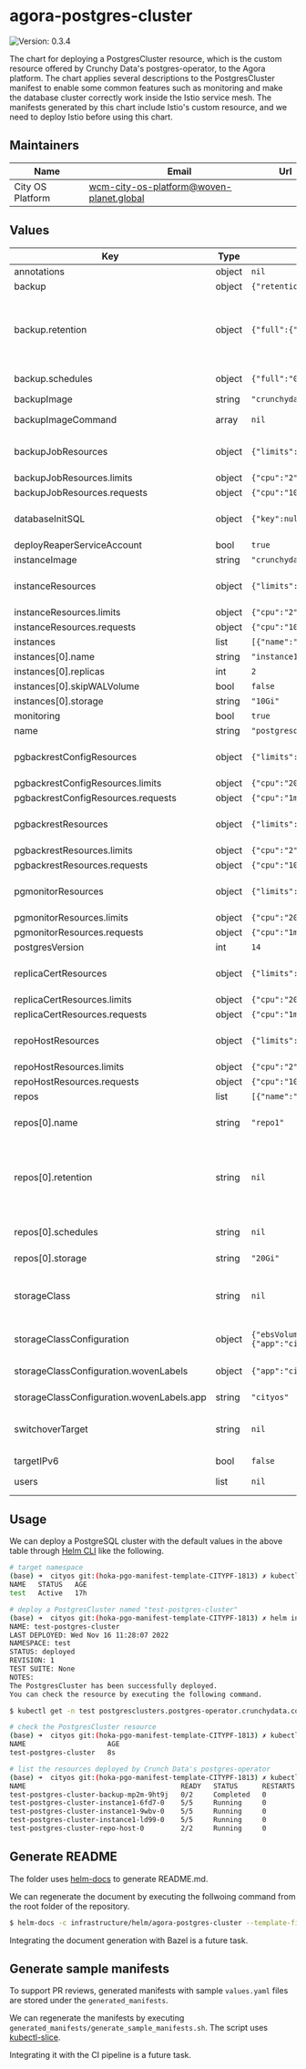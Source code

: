 # agora-postgres-cluster

![Version: 0.3.4](https://img.shields.io/badge/Version-0.3.4-informational?style=flat-square)

The chart for deploying a PostgresCluster resource, which is the custom resource offered by Crunchy Data's postgres-operator, to the Agora platform. The chart applies several descriptions to the PostgresCluster manifest to enable some common features such as monitoring and make the database cluster correctly work inside the Istio service mesh. The manifests generated by this chart include Istio's custom resource, and we need to deploy Istio before using this chart.

## Maintainers

| Name | Email | Url |
| ---- | ------ | --- |
| City OS Platform | <wcm-city-os-platform@woven-planet.global> |  |

## Values

| Key | Type | Default | Description |
|-----|------|---------|-------------|
| annotations | object | `nil` | Annotations for the PostgresCluster resource |
| backup | object | `{"retention":{"full":{"length":3,"type":"time"}},"schedules":{"full":"0 2 * * *","incremental":"0 * * * *"}}` | Backup configuration. |
| backup.retention | object | `{"full":{"length":3,"type":"time"}}` | Backup retention configuration The value should be an object including keys of one or more in "full", "differential", or "incremental".  The value is an object including "length", which is a number of days or the count of backups, and "type", which is "time" or "count". The values wiil be converted to ".spec.backup.pgbackrest.global" attributes for PostgresCluster. See https://access.crunchydata.com/documentation/postgres-operator/v5/tutorial/backup-management/#managing-backup-retention |
| backup.schedules | object | `{"full":"0 2 * * *","incremental":"0 * * * *"}` | Schedule backup configurations See https://access.crunchydata.com/documentation/postgres-operator/v5/tutorial/backup-management/#managing-scheduled-backups |
| backupImage | string | `"crunchydata.artifactory-ha.tri-ad.tech/crunchydata/crunchy-pgbackrest:ubi8-2.41-4"` |  |
| backupImageCommand | array | `nil` | Specify the entrypoint for the pgBackrest image for the backup K8S job. The value is available only when specifying the patched pgBackrest image in ".backupImage", otherwise the deployment will be failed. |
| backupJobResources | object | `{"limits":{"cpu":"2","memory":"2Gi"},"requests":{"cpu":"100m","memory":"64Mi"}}` | Backup job containers' resource configurations See: https://access.crunchydata.com/documentation/postgres-operator/v5/references/crd/#postgresclusterspecbackupspgbackrestjobsresources |
| backupJobResources.limits | object | `{"cpu":"2","memory":"2Gi"}` | Maximum CPU and memory for a pod |
| backupJobResources.requests | object | `{"cpu":"100m","memory":"64Mi"}` | Minimum required CPU and memory for a pod |
| databaseInitSQL | object | `{"key":null,"name":null}` | The ConfigMap containing custom SQL that will be executed when the database is deployed. See https://access.crunchydata.com/documentation/postgres-operator/latest/references/crd/#postgresclusterspecdatabaseinitsql |
| deployReaperServiceAccount | bool | `true` | Whether to deploy service accounts for the pod termination sidecar for K8S jobs |
| instanceImage | string | `"crunchydata.artifactory-ha.tri-ad.tech/crunchydata/crunchy-postgres:ubi8-14.7-0"` | Container image for database instance |
| instanceResources | object | `{"limits":{"cpu":"2","memory":"2Gi"},"requests":{"cpu":"100m","memory":"64Mi"}}` | Database instance containers' resource configurations See: https://access.crunchydata.com/documentation/postgres-operator/v5/references/crd/#postgresclusterspecinstancesindexresources |
| instanceResources.limits | object | `{"cpu":"2","memory":"2Gi"}` | Maximum CPU and memory for a pod |
| instanceResources.requests | object | `{"cpu":"100m","memory":"64Mi"}` | Minimum required CPU and memory for a pod |
| instances | list | `[{"name":"instance1","replicas":2,"skipWALVolume":false,"storage":"10Gi","storageClass":null,"walStorageClass":null}]` | Value corresponding to [PostgresCluster.spec.instances](https://access.crunchydata.com/documentation/postgres-operator/v5/references/crd/#postgresclusterspecinstancesindex) |
| instances[0].name | string | `"instance1"` | Name of the instance |
| instances[0].replicas | int | `2` | Number of the database instances |
| instances[0].skipWALVolume | bool | `false` | Whether attaching a PV for WAL logs or not |
| instances[0].storage | string | `"10Gi"` | Storage size for the data volume |
| monitoring | bool | `true` | Whether to enable the Prometheus monitoring integrated with Agora or not |
| name | string | `"postgresql"` | Name of the PostgresCluster resource |
| pgbackrestConfigResources | object | `{"limits":{"cpu":"200m","memory":"128Mi"},"requests":{"cpu":"1m","memory":"8Mi"}}` | Resource configurations for the sidecar container for pgBackrest configuration See: https://access.crunchydata.com/documentation/postgres-operator/v5/references/crd/#postgresclusterspecbackupspgbackrestsidecarspgbackrestconfigresources |
| pgbackrestConfigResources.limits | object | `{"cpu":"200m","memory":"128Mi"}` | Maximum CPU and memory for a pod |
| pgbackrestConfigResources.requests | object | `{"cpu":"1m","memory":"8Mi"}` | Minimum required CPU and memory for a pod |
| pgbackrestResources | object | `{"limits":{"cpu":"2","memory":"2Gi"},"requests":{"cpu":"100m","memory":"64Mi"}}` | pgBackrest sidecar containers' resource configurations See: https://access.crunchydata.com/documentation/postgres-operator/v5/references/crd/#postgresclusterspecbackupspgbackrestsidecarspgbackrestresources |
| pgbackrestResources.limits | object | `{"cpu":"2","memory":"2Gi"}` | Maximum CPU and memory for a pod |
| pgbackrestResources.requests | object | `{"cpu":"100m","memory":"64Mi"}` | Minimum required CPU and memory for a pod |
| pgmonitorResources | object | `{"limits":{"cpu":"200m","memory":"128Mi"},"requests":{"cpu":"1m","memory":"8Mi"}}` | pgMonitor containers' resource configuration See: https://access.crunchydata.com/documentation/postgres-operator/v5/references/crd/#postgresclusterspecmonitoringpgmonitorexporterresources |
| pgmonitorResources.limits | object | `{"cpu":"200m","memory":"128Mi"}` | Maximum CPU and memory for a pod |
| pgmonitorResources.requests | object | `{"cpu":"1m","memory":"8Mi"}` | Minimum required CPU and memory for a pod |
| postgresVersion | int | `14` | Deployed PostgreSQL version. The available versions are listed [here](https://access.crunchydata.com/documentation/postgres-operator/v5/references/components/#components-compatibility). |
| replicaCertResources | object | `{"limits":{"cpu":"200m","memory":"128Mi"},"requests":{"cpu":"1m","memory":"8Mi"}}` | Replica sidecar containers' resource configuration See: https://access.crunchydata.com/documentation/postgres-operator/v5/references/crd/#postgresclusterspecinstancesindexsidecarsreplicacertcopyresources |
| replicaCertResources.limits | object | `{"cpu":"200m","memory":"128Mi"}` | Maximum CPU and memory for a pod |
| replicaCertResources.requests | object | `{"cpu":"1m","memory":"8Mi"}` | Minimum required CPU and memory for a pod |
| repoHostResources | object | `{"limits":{"cpu":"2","memory":"2Gi"},"requests":{"cpu":"100m","memory":"64Mi"}}` | Repo host containers' resource configurations See: https://access.crunchydata.com/documentation/postgres-operator/v5/references/crd/#postgresclusterspecbackupspgbackrestrepohostresources |
| repoHostResources.limits | object | `{"cpu":"2","memory":"2Gi"}` | Maximum CPU and memory for a pod |
| repoHostResources.requests | object | `{"cpu":"100m","memory":"64Mi"}` | Minimum required CPU and memory for a pod |
| repos | list | `[{"name":"repo1","retention":null,"schedules":null,"storage":"20Gi","storageClass":null}]` | Value corresponding to [PostgresCluster.spec.backups.pgbackrest.repos](https://access.crunchydata.com/documentation/postgres-operator/v5/references/crd/#postgresclusterspecbackupspgbackrestreposindex) |
| repos[0].name | string | `"repo1"` | Name of the repo The name must be repo[1-4]. See: https://github.com/CrunchyData/postgres-operator/blob/master/pkg/apis/postgres-operator.crunchydata.com/v1beta1/pgbackrest_types.go#L314-L317 |
| repos[0].retention | string | `nil` | Backup retention configuration When it's omitted, ".backupConfs.retention" is used. The value should be an object including keys of one or more in "full", "differential", or "incremental".  The value is an object including "length", which is a number of days or the count of backups, and "type", which is "time" or "count". The values wiil be converted to ".spec.backup.pgbackrest.global" attributes for PostgresCluster. See https://access.crunchydata.com/documentation/postgres-operator/v5/tutorial/backup-management/#managing-backup-retention |
| repos[0].schedules | string | `nil` | Schedule backup configurations When it's omitted, ".backupConfs.schedules" is used. See https://access.crunchydata.com/documentation/postgres-operator/v5/tutorial/backup-management/#managing-scheduled-backups |
| repos[0].storage | string | `"20Gi"` | Storage size for the data volume |
| storageClass | string | `nil` | Storage class for persistent volumes. It's used for PostgresCluster's ".spec.instances[].dataVolumeClaimSpec.storageClassName", And it's also used for ".spec.instances[].walVolumeClaimSpec.storageClassName" and ".spec.backups.pgbackrest.repos[].volume.volumeClaimSpec.storageClassName" when "walStorageClass" and "backupStorageClass" aren't specified respectively. |
| storageClassConfiguration | object | `{"ebsVolumeType":"gp3","provisioner":"ebs.csi.aws.com","volumeBindingMode":"WaitForFirstConsumer","wovenLabels":{"app":"cityos","deployment":"other","env":"dev","orgCode":"AC810"}}` | Storage class configuration A storage class is created unless an existing storage class is explictly specified. |
| storageClassConfiguration.wovenLabels | object | `{"app":"cityos","deployment":"other","env":"dev","orgCode":"AC810"}` | Woven tags and labels for resource management. For now, the chart uses labels for the Agora team. See: https://security.woven-planet.tech/information-security-policy/asset-tagging-standard/#default-labelstags |
| storageClassConfiguration.wovenLabels.app | string | `"cityos"` | Application name |
| switchoverTarget | string | `nil` | Switchover target pod name. The value is passed to PostgresCluster.spec.patroni.switchover.targetInstance. See: https://access.crunchydata.com/documentation/postgres-operator/latest/references/crd/#postgresclusterspecpatroniswitchover |
| targetIPv6 | bool | `false` | Whether deploying to an IPv6 environments or not |
| users | list | `nil` | Users configuration See: https://access.crunchydata.com/documentation/postgres-operator/v5/references/crd/#postgresclusterspecusersindex |

## Usage

We can deploy a PostgreSQL cluster with the default values in the above table through [Helm CLI](https://helm.sh/docs/intro/install/) like the following.

```bash
# target namespace
(base) ➜  cityos git:(hoka-pgo-manifest-template-CITYPF-1813) ✗ kubectl get ns test
NAME   STATUS   AGE
test   Active   17h

# deploy a PostgresCluster named "test-postgres-cluster"
(base) ➜  cityos git:(hoka-pgo-manifest-template-CITYPF-1813) ✗ helm install -n test test-postgres-cluster infrastructure/helm/agora-postgres-cluster --set namespace=test --set name=test-postgres-cluster
NAME: test-postgres-cluster
LAST DEPLOYED: Wed Nov 16 11:28:07 2022
NAMESPACE: test
STATUS: deployed
REVISION: 1
TEST SUITE: None
NOTES:
The PostgresCluster has been successfully deployed.
You can check the resource by executing the following command.

$ kubectl get -n test postgresclusters.postgres-operator.crunchydata.com test-postgres-cluster

# check the PostgresCluster resource
(base) ➜  cityos git:(hoka-pgo-manifest-template-CITYPF-1813) ✗ kubectl get -n test postgresclusters.postgres-operator.crunchydata.com test-postgres-cluster
NAME                    AGE
test-postgres-cluster   8s

# list the resources deployed by Crunch Data's postgres-operator
(base) ➜  cityos git:(hoka-pgo-manifest-template-CITYPF-1813) ✗ kubectl get po -n test --selector postgres-operator.crunchydata.com/cluster=test-postgres-cluster
NAME                                      READY   STATUS      RESTARTS   AGE
test-postgres-cluster-backup-mp2m-9ht9j   0/2     Completed   0          3m57s
test-postgres-cluster-instance1-6fd7-0    5/5     Running     0          4m18s
test-postgres-cluster-instance1-9wbv-0    5/5     Running     0          4m18s
test-postgres-cluster-instance1-ld99-0    5/5     Running     0          4m18s
test-postgres-cluster-repo-host-0         2/2     Running     0          4m18s
```

## Generate README

The folder uses [helm-docs](https://github.com/norwoodj/helm-docs) to generate README.md.

We can regenerate the document by executing the follwoing command from the root folder of the repository.

```bash
$ helm-docs -c infrastructure/helm/agora-postgres-cluster --template-files=infrastructure/helm/agora-postgres-cluster/README.md.gotmpl
```

Integrating the document generation with Bazel is a future task.

## Generate sample manifests

To support PR reviews, generated manifests with sample `values.yaml` files are stored under the `generated_manifests`.

We can regenerate the manifests by executing `generated_manifests/generate_sample_manifests.sh`. The script uses [kubectl-slice](https://github.com/patrickdappollonio/kubectl-slice).

Integrating it with the CI pipeline is a future task.
